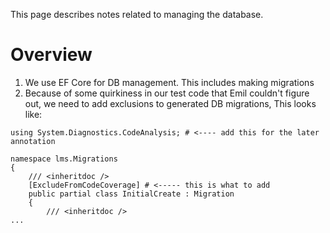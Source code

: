 This page describes notes related to managing the database.

# Overview
1. We use EF Core for DB management. This includes making migrations
2. Because of some quirkiness in our test code that Emil couldn't figure out, we need to add exclusions to generated DB migrations, This looks like:
```
using System.Diagnostics.CodeAnalysis; # <---- add this for the later annotation

namespace lms.Migrations
{
    /// <inheritdoc />
    [ExcludeFromCodeCoverage] # <----- this is what to add
    public partial class InitialCreate : Migration
    {
        /// <inheritdoc />
...
```